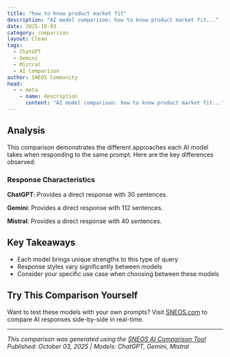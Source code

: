 ```yaml
---
title: "how to know product market fit"
description: "AI model comparison: how to know product market fit..."
date: 2025-10-03
category: comparison
layout: Clean
tags:
  - ChatGPT
  - Gemini
  - Mistral
  - AI Comparison
author: SNEOS Community
head:
  - - meta
    - name: description
      content: "AI model comparison: how to know product market fit..."
---
```


<ChatComparison
  title="how to know product market fit"
  prompt="how to know product market fit"
  :responses='{
    "ChatGPT": "Determining product-market fit (PMF) means confirming that your product satisfies a strong market demand and resonates well with your target customers. Here are some ways to know if you\u0027ve achieved product-market fit:\n\n### Signs of Product-Market Fit\n1. **Strong Customer Demand**\n   - Customers are actively seeking and purchasing your product.\n   - Sales and engagement metrics show consistent growth.\n\n2. **High Retention Rates**\n   - Users return frequently and continue to use the product over time.\n   - Low churn rate among paying customers.\n\n3. **Positive Customer Feedback**\n   - Customers express satisfaction and enthusiasm about your product.\n   - You receive referrals and word-of-mouth recommendations.\n\n4. **Market Pulling You In**\n   - Instead of pushing the product to customers, you find customers coming to you.\n   - Inbound inquiries and organic leads increase.\n\n5. **Product Usage Metrics**\n   - Key metrics (daily active users, time spent, feature usage) meet or exceed expectations.\n   - Engagement levels are high and growing.\n\n6. **Willingness to Pay**\n   - Customers are willing to pay your desired price point.\n   - You have a sustainable and scalable revenue model.\n\n7. **NPS and Surveys**\n   - High Net Promoter Score (NPS) indicating customers would recommend your product.\n   - Survey responses show your product solves a significant pain point.\n\n### Methods to Validate Product-Market Fit\n- **Customer Interviews:** Talk directly to customers to understand their pain points and satisfaction.\n- **Cohort Analysis:** Track customer retention and behavior over time.\n- **Landing Page Tests:** Measure conversion rates to gauge interest.\n- **A/B Testing:** Experiment with features or messaging to see what resonates.\n- **Growth Patterns:** Analyze whether user growth is driven naturally by market demand.\n\n### Popular Frameworks and Criteria\n- Marc Andreessen defined PMF as \u0022being in a good market with a product that can satisfy that market.\u0022\n- Sean Ellis suggests a survey method: if at least 40% of surveyed users say they would be \u0022very disappointed\u0022 if your product no longer existed, you likely have PMF.\n\n---\n\n**In summary:** You know you have product-market fit when your target customers love your product, use it often, are willing to pay for it, and the business grows organically with strong metrics backing these observations.",
    "Gemini": "Product-Market Fit (PMF) is the degree to which a product satisfies strong market demand.  It\u0027s a crucial milestone for startups and new products, indicating you\u0027ve found a group of customers who love your product and are willing to use it regularly and potentially recommend it to others.  Here\u0027s how to know if you have it:\n\n**I. Quantitative Metrics:**\n\nThese are measurable data points that provide insights into customer behavior and satisfaction.\n\n*   **Retention Rate:**\n    *   **What it is:** The percentage of customers who continue to use your product over a specific period (e.g., monthly, quarterly).\n    *   **Why it matters:** High retention indicates customers find ongoing value in your product.  A leaky bucket (high churn) suggests you\u0027re not truly meeting their needs.\n    *   **How to measure:** Track the percentage of users who are active in month X who are also active in month X\u002B1. Segment by user cohort (users who joined in the same month) to see how retention changes over time.\n    *   **Benchmark:** Difficult to give a general benchmark.  It highly depends on your industry, business model, and target audience.  For SaaS, a good monthly retention rate is often considered to be above 90%. Lower for freemium models.  Monitor your specific trends and try to improve them consistently.\n\n*   **Customer Lifetime Value (CLTV):**\n    *   **What it is:** A prediction of the total revenue a business will earn from a single customer during their relationship with the company.\n    *   **Why it matters:**  A higher CLTV allows for more investment in customer acquisition and retention.\n    *   **How to measure:**  Simple version: (Average Purchase Value) * (Average Number of Purchases per Year) * (Average Customer Lifespan in Years). More complex models exist taking into account churn rate and discount rates.\n    *   **Benchmark:** CLTV should significantly exceed Customer Acquisition Cost (CAC).  A CLTV/CAC ratio of 3:1 or higher is generally considered good.\n\n*   **Customer Acquisition Cost (CAC):**\n    *   **What it is:** The total cost of acquiring a new customer (marketing, sales, etc.).\n    *   **Why it matters:**  You need to acquire customers efficiently.  If CAC is too high, your business model is unsustainable.\n    *   **How to measure:** (Total Marketing \u0026 Sales Expenses) / (Number of New Customers Acquired).\n    *   **Benchmark:** Should be significantly lower than your CLTV.  Track CAC over time to ensure it\u0027s not trending upward uncontrollably.\n\n*   **Net Promoter Score (NPS):**\n    *   **What it is:**  A metric that measures customer loyalty and willingness to recommend your product.\n    *   **Why it matters:**  Provides a direct indication of how satisfied customers are and how likely they are to become advocates.\n    *   **How to measure:**  Ask customers: \u0022On a scale of 0 to 10, how likely are you to recommend our product/service to a friend or colleague?\u0022  Categorize respondents:\n        *   Promoters (9-10)\n        *   Passives (7-8)\n        *   Detractors (0-6)\n        *   NPS = (% of Promoters) - (% of Detractors)\n    *   **Benchmark:** NPS scores range from -100 to \u002B100. A positive NPS is generally good. A score of 50\u002B is considered excellent.\n\n*   **Active Users (Daily Active Users - DAU, Weekly Active Users - WAU, Monthly Active Users - MAU):**\n    *   **What it is:** Number of unique users engaging with your product within a specific timeframe.\n    *   **Why it matters:** Indicates how frequently customers are using your product.  A growing active user base is a strong indicator of PMF.\n    *   **How to measure:**  Track the number of unique users who log in or interact with your product on a daily, weekly, or monthly basis.\n    *   **Benchmark:** Depends heavily on the type of product and target audience.  The trend is more important than the absolute number.  Also important to track DAU/MAU ratio - higher is better.\n\n*   **Viral Coefficient (K-Factor):**\n    *   **What it is:**  Measures how many new users each existing user brings in.\n    *   **Why it matters:**  A high K-factor (above 1) means your product is self-sustaining and growing organically.\n    *   **How to measure:**  (Number of Customers) * (Average Number of Invitations Sent Per Customer) * (Conversion Rate of Invitations).  Difficult to calculate precisely, but observe patterns of referral and organic growth.\n    *   **Benchmark:** A K-factor \u003E 1 indicates viral growth.\n\n*   **Conversion Rates:**  (e.g., free-to-paid, trial-to-paid, signup-to-active user)\n    *   **What it is:**  The percentage of users who move from one stage of your funnel to the next.\n    *   **Why it matters:**  Shows how effective your onboarding process is and how compelling your product is in convincing users to upgrade or become paying customers.\n    *   **How to measure:**  Track the number of users who convert from one stage to another and calculate the percentage.\n    *   **Benchmark:**  Highly dependent on your business model and pricing.  Establish a baseline and track improvements.\n\n**II. Qualitative Feedback:**\n\nQuantitative data tells you *what* is happening, but qualitative feedback helps you understand *why*.\n\n*   **Customer Interviews:**\n    *   **What it is:**  One-on-one conversations with customers to understand their experiences, pain points, and motivations.\n    *   **Why it matters:**  Provides in-depth insights into customer needs and how your product addresses them.  Uncovers unexpected use cases or frustrations.\n    *   **How to do it:**  Prepare a list of open-ended questions.  Listen actively and probe for details.  Focus on understanding their workflow, challenges, and how your product fits into their lives.\n\n*   **Surveys:**\n    *   **What it is:**  Structured questionnaires to collect feedback from a larger group of customers.\n    *   **Why it matters:**  Gathers broader insights and validates findings from customer interviews.  Can be used to track customer satisfaction over time.\n    *   **How to do it:**  Use a mix of multiple-choice and open-ended questions. Keep it concise to maximize response rates. Segment results to identify trends among different user groups.\n\n*   **User Testing:**\n    *   **What it is:**  Observing users as they interact with your product.\n    *   **Why it matters:**  Reveals usability issues, areas of confusion, and opportunities for improvement.\n    *   **How to do it:**  Ask users to complete specific tasks and observe their behavior.  Encourage them to think aloud and verbalize their thoughts and feelings.\n\n*   **Feedback Forms \u0026 Channels:**\n    *   **What it is:**  Collecting feedback through in-app forms, email, social media, and other channels.\n    *   **Why it matters:**  Provides a continuous stream of feedback and allows customers to report issues and suggest improvements.\n    *   **How to do it:**  Make it easy for customers to provide feedback.  Respond promptly to inquiries and acknowledge suggestions.\n\n*   **\u0022Must-Have\u0022 Question:**\n    *   **What it is:** Directly ask your users how disappointed they would be if they could no longer use your product. This helps determine if your product is something they \u0022need\u0022 versus \u0022want.\u0022\n    *   **Why it matters:** Provides a direct measurement of how essential your product is to your users.\n    *   **How to do it:**\n        *   Survey Users: Include the question \u0022How would you feel if you could no longer use [Product Name]?\u0022 with the following options:\n            *   Very Disappointed\n            *   Somewhat Disappointed\n            *   Not Disappointed (it isn\u0027t really that useful)\n        *   Analyze Results: If 40% or more of users say they would be \u0022Very Disappointed,\u0022 you are likely on the right track towards achieving PMF. This is a general benchmark; higher is always better.  Sean Ellis, who coined the term PMF, suggests this 40% threshold.\n\n**III. Signs of Product-Market Fit:**\n\nThese are observed behaviors and general trends that suggest strong market acceptance.\n\n*   **Organic Growth:**  Customers are finding and adopting your product without significant marketing spend.  Word-of-mouth is strong.\n*   **Strong Customer Engagement:**  Users are actively using your product frequently and deeply.\n*   **Positive Customer Reviews \u0026 Testimonials:**  Customers are publicly praising your product and recommending it to others.\n*   **Reduced Sales Cycle:**  It takes less time and effort to convert prospects into paying customers.\n*   **Lower Churn Rate:**  Fewer customers are canceling their subscriptions or stopping using your product.\n*   **Increasing Revenue:**  Your business is growing and generating more revenue over time.\n*   **Investors are interested.**  Venture Capital firms are actively pursuing you.\n\n**Important Considerations:**\n\n*   **Segmentation:**  PMF may exist for specific user segments but not others. Focus on your core target audience.\n*   **Iteration:**  PMF is not a static state. You need to continuously iterate on your product based on customer feedback and market trends.\n*   **Early Stage vs. Later Stage:** The metrics and signals for PMF might differ at different stages of your business. In the early stages, qualitative feedback and early adoption are crucial. Later on, quantitative metrics and scalable growth become more important.\n*   **Don\u0027t confuse Product-Market Fit with Product-Channel Fit:** You can have a great product that customers love, but if you can\u0027t reach them effectively through your chosen marketing channels, you won\u0027t achieve widespread success.\n*   **Don\u0027t get complacent.** PMF isn\u0027t permanent. Competition can emerge, and customer needs can evolve. Continuously strive to improve your product and maintain a strong connection with your customers.\n\n**In Summary:**\n\nFinding Product-Market Fit is an ongoing process that involves a combination of quantitative data analysis and qualitative customer feedback. It requires a deep understanding of your target audience, a willingness to iterate on your product, and a relentless focus on solving customer problems. It\u0027s not a binary \u0022yes\u0022 or \u0022no\u0022 state, but rather a continuum. The more of these signals you see, the closer you are to achieving Product-Market Fit.  Don\u0027t rely on gut feeling alone; use data and customer insights to guide your decisions.\n",
    "Mistral": "Determining product-market fit (PMF) is crucial for the success of any product or startup. Here are some steps and metrics to help you assess whether you\u0027ve achieved product-market fit:\n\n### 1. **Customer Feedback**\n   - **Surveys**: Use surveys to ask customers about their satisfaction and likelihood to recommend your product. The Net Promoter Score (NPS) is a common metric.\n   - **Interviews**: Conduct one-on-one interviews with customers to get deeper insights into their needs and how well your product meets them.\n\n### 2. **Usage Metrics**\n   - **Retention Rate**: High retention rates indicate that users find value in your product.\n   - **Engagement**: Track how often and how long users interact with your product.\n   - **Churn Rate**: Low churn rates suggest that users are sticking with your product.\n\n### 3. **Sean Ellis Test**\n   - **The 40% Rule**: Ask users, \u0022How would you feel if you could no longer use [product]?\u0022 If at least 40% of users say they would be \u0022very disappointed,\u0022 it\u0027s a strong indicator of product-market fit.\n\n### 4. **Customer Acquisition Cost (CAC)**\n   - **CAC vs. Lifetime Value (LTV)**: Compare your CAC to the LTV of a customer. A healthy ratio (e.g., LTV/CAC \u003E 3) suggests that your product is valuable enough to justify the acquisition costs.\n\n### 5. **Revenue Growth**\n   - **Monthly Recurring Revenue (MRR)**: Track MRR to see if your product is generating consistent and growing revenue.\n   - **Revenue Retention**: High revenue retention indicates that customers are continuing to pay for your product.\n\n### 6. **Market Validation**\n   - **Competitive Analysis**: Compare your product to competitors to see if it stands out in terms of features, pricing, or user experience.\n   - **Market Size**: Ensure that the market for your product is large enough to sustain growth.\n\n### 7. **Qualitative Feedback**\n   - **User Reviews**: Monitor reviews on platforms like Google Play, App Store, or review sites.\n   - **Social Media**: Pay attention to what users are saying about your product on social media.\n\n### 8. **Internal Feedback**\n   - **Team Insights**: Gather feedback from your sales, marketing, and customer support teams. They often have valuable insights from direct interactions with customers.\n\n### 9. **Iterative Improvement**\n   - **A/B Testing**: Continuously test different features and versions of your product to see what resonates best with users.\n   - **User Testing**: Conduct usability tests to observe how users interact with your product and identify areas for improvement.\n\n### 10. **Customer Success Stories**\n   - **Case Studies**: Collect and analyze case studies from successful customers to understand what makes your product valuable to them.\n\n### Tools and Methods\n- **Analytics Tools**: Use tools like Google Analytics, Mixpanel, or Amplitude to track user behavior and engagement.\n- **Feedback Tools**: Utilize tools like SurveyMonkey, Typeform, or Hotjar for collecting user feedback.\n- **CRM Systems**: Use CRM systems like Salesforce or HubSpot to track customer interactions and feedback.\n\n### Conclusion\nAchieving product-market fit is an ongoing process that requires continuous monitoring and adaptation. By combining quantitative metrics with qualitative feedback, you can gain a comprehensive understanding of how well your product meets the needs of your target market."
  }'
  published-date="20:42"
/>

## Analysis

This comparison demonstrates the different approaches each AI model takes when responding to the same prompt. Here are the key differences observed:

### Response Characteristics

**ChatGPT**: Provides a direct response with 30 sentences. 

**Gemini**: Provides a direct response with 112 sentences. 

**Mistral**: Provides a direct response with 40 sentences. 

## Key Takeaways

- Each model brings unique strengths to this type of query
- Response styles vary significantly between models
- Consider your specific use case when choosing between these models

## Try This Comparison Yourself

Want to test these models with your own prompts? Visit [SNEOS.com](https://sneos.com) to compare AI responses side-by-side in real-time.

---

*This comparison was generated using the [SNEOS AI Comparison Tool](https://sneos.com)*
*Published: October 03, 2025 | Models: ChatGPT, Gemini, Mistral*
